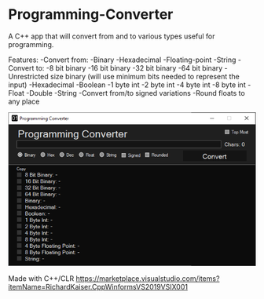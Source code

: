 # Programming-Converter

A C++ app that will convert from and to various types useful for programming. 

Features:
  -Convert from:
    -Binary
    -Hexadecimal
    -Floating-point
    -String
  -Convert to:
    -8 bit binary
    -16 bit binary
    -32 bit binary
    -64 bit binary
    -Unrestricted size binary (will use minimum bits needed to represent the input)
    -Hexadecimal
    -Boolean
    -1 byte int
    -2 byte int
    -4 byte int
    -8 byte int
    -Float
    -Double
    -String
  -Convert from/to signed variations
  -Round floats to any place
  
![](images/screenshot1.png)
  
Made with C++/CLR
https://marketplace.visualstudio.com/items?itemName=RichardKaiser.CppWinformsVS2019VSIX001
